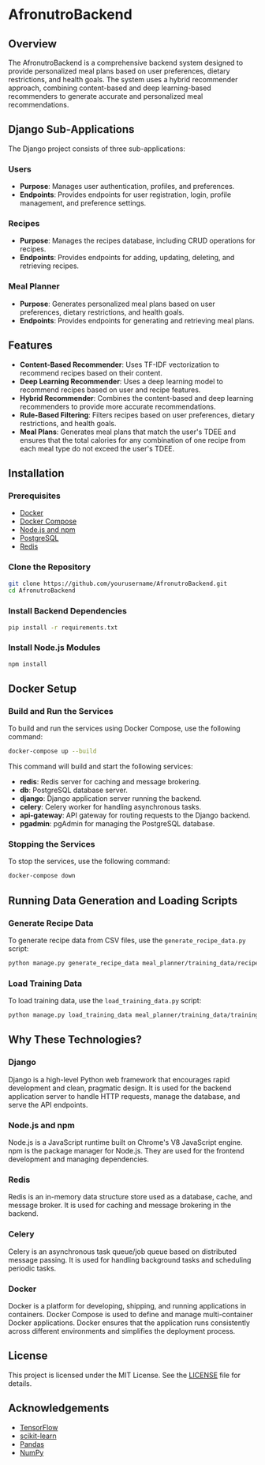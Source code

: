 # AfronutroBackend

## Overview

The AfronutroBackend is a comprehensive backend system designed to provide personalized meal plans based on user preferences, dietary restrictions, and health goals. The system uses a hybrid recommender approach, combining content-based and deep learning-based recommenders to generate accurate and personalized meal recommendations.

## Django Sub-Applications

The Django project consists of three sub-applications:

### Users

- **Purpose**: Manages user authentication, profiles, and preferences.
- **Endpoints**: Provides endpoints for user registration, login, profile management, and preference settings.

### Recipes

- **Purpose**: Manages the recipes database, including CRUD operations for recipes.
- **Endpoints**: Provides endpoints for adding, updating, deleting, and retrieving recipes.

### Meal Planner

- **Purpose**: Generates personalized meal plans based on user preferences, dietary restrictions, and health goals.
- **Endpoints**: Provides endpoints for generating and retrieving meal plans.

## Features

- **Content-Based Recommender**: Uses TF-IDF vectorization to recommend recipes based on their content.
- **Deep Learning Recommender**: Uses a deep learning model to recommend recipes based on user and recipe features.
- **Hybrid Recommender**: Combines the content-based and deep learning recommenders to provide more accurate recommendations.
- **Rule-Based Filtering**: Filters recipes based on user preferences, dietary restrictions, and health goals.
- **Meal Plans**: Generates meal plans that match the user's TDEE and ensures that the total calories for any combination of one recipe from each meal type do not exceed the user's TDEE.

## Installation

### Prerequisites

- [Docker](https://docs.docker.com/get-docker/)
- [Docker Compose](https://docs.docker.com/compose/install/)
- [Node.js and npm](https://nodejs.org/)
- [PostgreSQL](https://www.postgresql.org/download/)
- [Redis](https://redis.io/download)

### Clone the Repository

```bash
git clone https://github.com/yourusername/AfronutroBackend.git
cd AfronutroBackend
```

### Install Backend Dependencies

```bash
pip install -r requirements.txt
```

### Install Node.js Modules

```bash
npm install
```

## Docker Setup

### Build and Run the Services

To build and run the services using Docker Compose, use the following command:

```bash
docker-compose up --build
```

This command will build and start the following services:

- **redis**: Redis server for caching and message brokering.
- **db**: PostgreSQL database server.
- **django**: Django application server running the backend.
- **celery**: Celery worker for handling asynchronous tasks.
- **api-gateway**: API gateway for routing requests to the Django backend.
- **pgadmin**: pgAdmin for managing the PostgreSQL database.

### Stopping the Services

To stop the services, use the following command:

```bash
docker-compose down
```

## Running Data Generation and Loading Scripts

### Generate Recipe Data

To generate recipe data from CSV files, use the `generate_recipe_data.py` script:

```bash
python manage.py generate_recipe_data meal_planner/training_data/recipes.csv meal_planner/training_data/ingredients.csv
```

### Load Training Data

To load training data, use the `load_training_data.py` script:

```bash
python manage.py load_training_data meal_planner/training_data/training_data.csv
```
## Why These Technologies?

### Django

Django is a high-level Python web framework that encourages rapid development and clean, pragmatic design. It is used for the backend application server to handle HTTP requests, manage the database, and serve the API endpoints.

### Node.js and npm

Node.js is a JavaScript runtime built on Chrome's V8 JavaScript engine. npm is the package manager for Node.js. They are used for the frontend development and managing dependencies.

### Redis

Redis is an in-memory data structure store used as a database, cache, and message broker. It is used for caching and message brokering in the backend.

### Celery

Celery is an asynchronous task queue/job queue based on distributed message passing. It is used for handling background tasks and scheduling periodic tasks.

### Docker

Docker is a platform for developing, shipping, and running applications in containers. Docker Compose is used to define and manage multi-container Docker applications. Docker ensures that the application runs consistently across different environments and simplifies the deployment process.

## License

This project is licensed under the MIT License. See the [LICENSE](LICENSE) file for details.

## Acknowledgements

- [TensorFlow](https://www.tensorflow.org/)
- [scikit-learn](https://scikit-learn.org/)
- [Pandas](https://pandas.pydata.org/)
- [NumPy](https://numpy.org/)
